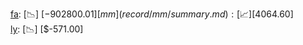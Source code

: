 [fa](record/fa/summary.md): [📉] [$-902800.01]  
[mm](record/mm/summary.md): [📈] [$4064.60]  
[ly](record/ly/summary.md): [📉] [$-571.00]  
